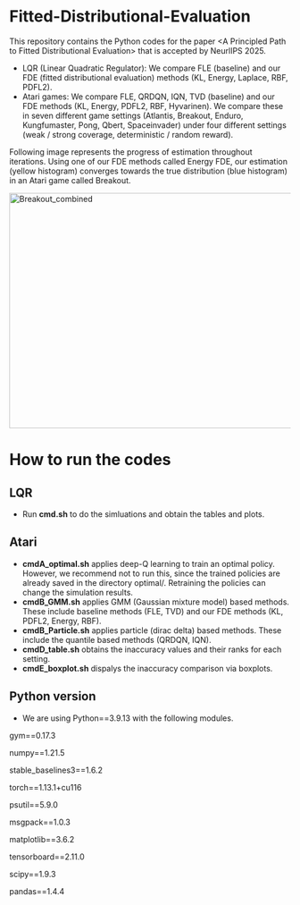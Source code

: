 # Fitted-Distributional-Evaluation
This repository contains the Python codes for the paper &lt;A Principled Path to Fitted Distributional Evaluation> that is accepted by NeurlIPS 2025.
- LQR (Linear Quadratic Regulator): We compare FLE (baseline) and our FDE (fitted distributional evaluation) methods (KL, Energy, Laplace, RBF, PDFL2).
- Atari games: We compare FLE, QRDQN, IQN, TVD (baseline) and our FDE methods (KL, Energy, PDFL2, RBF, Hyvarinen). We compare these in seven different game settings (Atlantis, Breakout, Enduro, Kungfumaster, Pong, Qbert, Spaceinvader) under four different settings (weak / strong coverage, deterministic / random reward).

Following image represents the progress of estimation throughout iterations. Using one of our FDE methods called Energy FDE, our estimation (yellow histogram) converges towards the true distribution (blue histogram) in an Atari game called Breakout.

<img width="1990" height="421" alt="Breakout_combined" src="https://github.com/user-attachments/assets/3c2a670a-aa1a-41b1-aa5c-0049aaae6fed" />


# How to run the codes
## LQR
- Run **cmd.sh** to do the simluations and obtain the tables and plots.
## Atari
- **cmdA_optimal.sh** applies deep-Q learning to train an optimal policy. However, we recommend not to run this, since the trained policies are already saved in the directory optimal/. Retraining the policies can change the simulation results.
- **cmdB_GMM.sh** applies GMM (Gaussian mixture model) based methods. These include baseline methods (FLE, TVD) and our FDE methods (KL, PDFL2, Energy, RBF).
- **cmdB_Particle.sh** applies particle (dirac delta) based methods. These include the quantile based methods (QRDQN, IQN).
- **cmdD_table.sh** obtains the inaccuracy values and their ranks for each setting.
- **cmdE_boxplot.sh** dispalys the inaccuracy comparison via boxplots.
## Python version
- We are using Python==3.9.13 with the following modules.

gym==0.17.3

numpy==1.21.5

stable_baselines3==1.6.2

torch==1.13.1+cu116

psutil==5.9.0

msgpack==1.0.3

matplotlib==3.6.2

tensorboard==2.11.0

scipy==1.9.3

pandas==1.4.4


